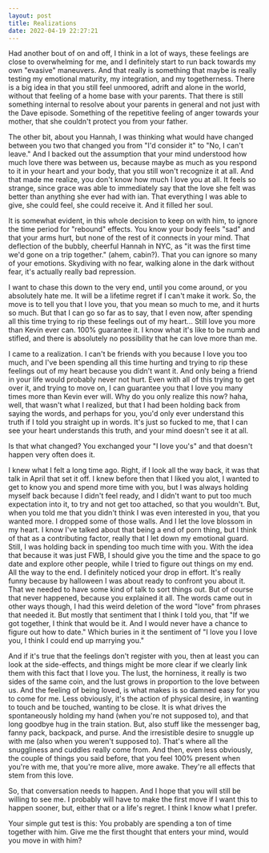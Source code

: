```yaml
---
layout: post
title: Realizations
date: 2022-04-19 22:27:21
---
```


Had another bout of on and off, I think in a lot of ways, these feelings are close to overwhelming for me, and I definitely start to run back towards my own "evasive" maneuvers. And that really is something that maybe is really testing my emotional maturity, my integration, and my togetherness. There is a big idea in that you still feel unmoored, adrift and alone in the world, without that feeling of a home base with your parents. That there is still something internal to resolve about your parents in general and not just with the Dave episode. Something of the repetitive feeling of anger towards your mother, that she couldn't protect you from your father. 

The other bit, about you Hannah, I was thinking what would have changed between you two that changed you from "I'd consider it" to "No, I can't leave." And I backed out the assumption that your mind understood how much love there was between us, because maybe as much as you respond to it in your heart and your body, that you still won't recognize it at all. And that made me realize, you don't know how much I love you at all. It feels so strange, since grace was able to immediately say that the love she felt was better than anything she ever had with ian. That everything I was able to give, she could feel, she could receive it. And it filled her soul. 

It is somewhat evident, in this whole decision to keep on with him, to ignore the time period for "rebound" effects. You know your body feels "sad" and that your arms hurt, but none of the rest of it connects in your mind. That deflection of the bubbly, cheerful Hannah in NYC, as "it was the first time we'd gone on a trip together." (ahem, cabin?). That you can ignore so many of your emotions. Skydiving with no fear, walking alone in the dark without fear, it's actually really bad repression. 

I want to chase this down to the very end, until you come around, or you absolutely hate me. It will be a lifetime regret if I can't make it work. So, the move is to tell you that I love you, that you mean so much to me, and it hurts so much. But that I can go so far as to say, that I even now, after spending all this time trying to rip these feelings out of my heart... Still love you more than Kevin ever can. 100% guarantee it. I know what it's like to be numb and stifled, and there is absolutely no possibility that he can love more than me. 

I came to a realization. I can't be friends with you because I love you too much, and I've been spending all this time hurting and trying to rip these feelings out of my heart because you didn't want it. And only being a friend in your life would probably never not hurt. Even with all of this trying to get over it, and trying to move on, I can guarantee you that I love you many times more than Kevin ever will. 
Why do you only realize this now? 
haha, well, that wasn't what I realized, but that I had been holding back from saying the words, and perhaps for you, you'd only ever understand this truth if I told you straight up in words. It's just so fucked to me, that I can see your heart understands this truth, and your mind doesn't see it at all. 

Is that what changed? You exchanged your "I love you's" and that doesn't happen very often does it.

I knew what I felt a long time ago. Right, if I look all the way back, it was that talk in April that set it off. I knew before then that I liked you alot, I wanted to get to know you and spend more time with you, but I was always holding myself back because I didn't feel ready, and I didn't want to put too much expectation into it, to try and not get too attached, so that you wouldn't. But, when you told me that you didn't think I was even interested in you, that you wanted more. I dropped some of those walls. And I let the love blossom in my heart. I know I've talked about that being a end of porn thing, but I think of that as a contributing factor, really that I let down my emotional guard. Still, I was holding back in spending too much time with you. With the idea that because it was just FWB, I should give you the time and the space to go date and explore other people, while I tried to figure out things on my end. All the way to the end. I definitely noticed your drop in effort. It's really funny because by halloween I was about ready to confront you about it. That we needed to have some kind of talk to sort things out. But of course that never happened, because you explained it all. The words came out in other ways though, I had this weird deletion of the word "love" from phrases that needed it. But mostly that sentiment that I think I told you, that "If we got together, I think that would be it. And I would never have a chance to figure out how to date." Which buries in it the sentiment of "I love you I love you, I think I could end up marrying you."

And if it's true that the feelings don't register with you, then at least you can look at the side-effects, and things might be more clear if we clearly link them with this fact that I love you. The lust, the horniness, it really is two sides of the same coin, and the lust grows in proportion to the love between us. And the feeling of being loved, is what makes is so damned easy for you to come for me. Less obviously, it's the action of physical desire, in wanting to touch and be touched, wanting to be close. It is what drives the spontaneously holding my hand (when you're not supposed to), and that long goodbye hug in the train station. But, also stuff like the messenger bag, fanny pack, backpack, and purse. And the irresistible desire to snuggle up with me (also when you weren't supposed to). That's where all the snuggliness and cuddles really come from. And then, even less obviously, the couple of things you said before, that you feel 100% present when you're with me, that you're more alive, more awake. They're all effects that stem from this love.

So, that conversation needs to happen. And I hope that you will still be willing to see me. I probably will have to make the first move if I want this to happen sooner, but, either that or a life's regret. I think I know what I prefer.

Your simple gut test is this: You probably are spending a ton of time together with him. Give me the first thought that enters your mind, would you move in with him?